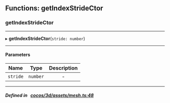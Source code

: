 ## Functions: getIndexStrideCtor

### getIndexStrideCtor


___
▸ **getIndexStrideCtor**(`stride: number`)
___


#### Parameters

| Name | Type | Description |
| :------: | :------: | :------: |
| `stride` | `number` | - |

___


##### Defined in &nbsp;   [cocos/3d/assets/mesh.ts:48](https://github.com/cocos-creator/engine/blob/c7bf6b8a9/cocos/3d/assets/mesh.ts#L48)&nbsp;
